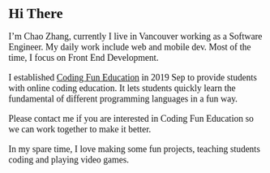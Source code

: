 # Hi There

I’m Chao Zhang, currently I live in Vancouver working as a Software Engineer. My daily work include web and mobile dev. Most of the time, I focus on Front End Development.

I established [Coding Fun Education](https://www.codingfun.dev) in 2019 Sep to provide students with online coding education. It lets students quickly learn the fundamental of different programming languages in a fun way.

Please contact me if you are interested in Coding Fun Education so we can work together to make it better.

In my spare time, I love making some fun projects, teaching students coding and playing video games.

<style lang="css" scoped>
  * {
    font-family: "PT Serif", serif;
  }
  p {
    font-size: 18px;
  }
  @media (max-width: 768px)  {
    * {
      padding-top: 20px;
    }
  }
</style>
